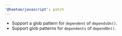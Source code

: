 ```yaml
---
'@haetae/javascript': patch
---
```


- Support a glob pattern for `dependent` of `dependsOn()`.
- Support glob patterns for `dependents` of `dependOn()`.
